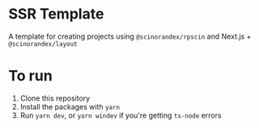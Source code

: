 # SSR Template

A template for creating projects using `@scinorandex/rpscin` and Next.js + `@scinorandex/layout`

# To run
1. Clone this repository
2. Install the packages with `yarn`
3. Run `yarn dev`, or `yarn windev` if you're getting `ts-node` errors

